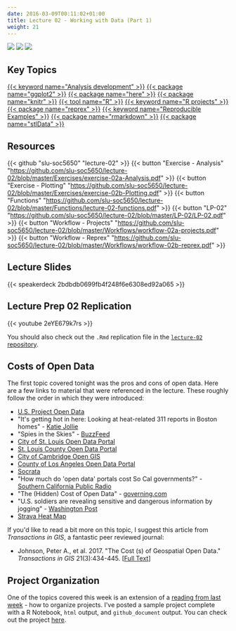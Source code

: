 ```yaml
---
date: 2016-03-09T00:11:02+01:00
title: Lecture 02 - Working with Data (Part 1)
weight: 21
---
```

![](https://img.shields.io/badge/semester-spring%202018-orange.svg) ![](https://img.shields.io/badge/release-lecture-orange.svg) [![](https://img.shields.io/badge/last%20update-2018--01--29-brightgreen.svg)](https://github.com/slu-soc5650/lecture-02/blob/master/NEWS_SITE.md)

## Key Topics
[{{< keyword name="Analysis development" >}}](/topic-index/#a-d)
[{{< package name="ggplot2" >}}](/topic-index/#e-h)
[{{< package name="here" >}}](/topic-index/#e-h)
[{{< package name="knitr" >}}](/topic-index/#i-l)
[{{< tool name="R" >}}](/topic-index/#q-t)
[{{< keyword name="R projects" >}}](/topic-index/#q-t)
[{{< package name="reprex" >}}](/topic-index/#q-t)
[{{< keyword name="Reproducible Examples" >}}](/topic-index/#a-d)
[{{< package name="rmarkdown" >}}](/topic-index/#q-t)
[{{< package name="stlData" >}}](/topic-index/#q-t)

## Resources

{{< github "slu-soc5650" "lecture-02" >}}
{{< button "Exercise - Analysis" "https://github.com/slu-soc5650/lecture-02/blob/master/Exercises/exercise-02a-Analysis.pdf" >}}
{{< button "Exercise - Plotting" "https://github.com/slu-soc5650/lecture-02/blob/master/Exercises/exercise-02b-Plotting.pdf" >}}
{{< button "Functions" "https://github.com/slu-soc5650/lecture-02/blob/master/Functions/lecture-02-functions.pdf" >}}
{{< button "LP-02" "https://github.com/slu-soc5650/lecture-02/blob/master/LP-02/LP-02.pdf" >}}
{{< button "Workflow - Projects" "https://github.com/slu-soc5650/lecture-02/blob/master/Workflows/workflow-02a-projects.pdf" >}}
{{< button "Workflow - Reprex" "https://github.com/slu-soc5650/lecture-02/blob/master/Workflows/workflow-02b-reprex.pdf" >}}

## Lecture Slides
{{< speakerdeck 2bdbdb0699fb4f248f6e6308ed92a065 >}}

## Lecture Prep 02 Replication

{{< youtube 2eYE679k7rs >}}

You should also check out the `.Rmd` replication file in the [`lecture-02` repository](https://github.com/slu-soc5650/lecture-02/tree/master/LP-02).

## Costs of Open Data
The first topic covered tonight was the pros and cons of open data. Here are a few links to material that were referenced in the lecture. These roughly follow the order in which they were introduced:

* [U.S. Project Open Data](https://project-open-data.cio.gov)
* "It's getting hot in here: Looking at heat-related 311 reports in Boston homes" - [Katie Jollie](http://katiejolly.io/blog/2018-01-22/heat-reports-boston)
* "Spies in the Skies" - [BuzzFeed](https://www.buzzfeed.com/peteraldhous/spies-in-the-skies)
* [City of St. Louis Open Data Portal](https://www.stlouis-mo.gov/data/)
* [St. Louis County Open Data Portal](http://data-stlcogis.opendata.arcgis.com)
* [City of Cambridge Open GIS](https://github.com/cambridgegis)
* [County of Los Angeles Open Data Portal](https://data.lacounty.gov)
* [Socrata](https://socrata.com)
* "How much do 'open data' portals cost So Cal governments?" - [Southern California Public Radio](https://www.scpr.org/news/2015/06/24/52343/how-much-do-open-data-portals-cost-so-cal-governme/)
* "The (Hidden) Cost of Open Data" - [governing.com](http://www.governing.com/columns/tech-talk/gov-open-data-cost-problems.html)
* "U.S. soldiers are revealing sensitive and dangerous information by jogging" - [Washington Post](https://www.washingtonpost.com/world/a-map-showing-the-users-of-fitness-devices-lets-the-world-see-where-us-soldiers-are-and-what-they-are-doing/2018/01/28/86915662-0441-11e8-aa61-f3391373867e_story.html)
* [Strava Heat Map](https://labs.strava.com/heatmap)

If you'd like to read a bit more on this topic, I suggest this article from *Transactions in GIS*, a fantastic peer reviewed journal:

* Johnson, Peter A., et al. 2017. "The Cost (s) of Geospatial Open Data." *Transactions in GIS* 21(3):434-445. \[[Full Text](http://onlinelibrary.wiley.com/doi/10.1111/tgis.12283)\]

## Project Organization
One of the topics covered this week is an extension of a [reading from last week](https://chris-prener.github.io/SSDSBook/protecting-your-work.html) - how to organize projects. I've posted a sample project complete with a R Notebook, `html` output, and `github_document` output. You can check out the project [here](https://github.com/chris-prener/sampleNotebook).

